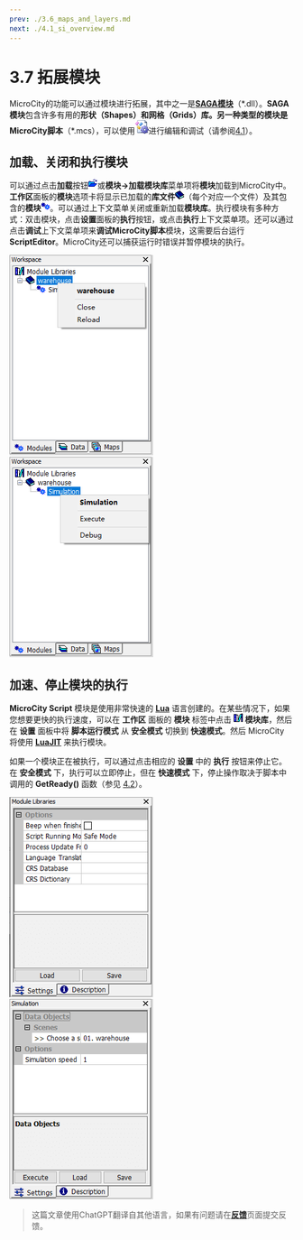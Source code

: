 ```yaml
---
prev: ./3.6_maps_and_layers.md
next: ./4.1_si_overview.md
---
```


# 3.7 拓展模块
MicroCity的功能可以通过模块进行拓展，其中之一是[**SAGA模块**](https://github.com/microcity/microcity.github.io/releases/download/MicroCity1.8/saga_modules2.0.8.zip)（\*.dll）。**SAGA模块**包含许多有用的**形状（Shapes）**和**网格（Grids）**库。另一种类型的模块是**MicroCity脚本**（\*.mcs），可以使用![ScriptEditor图标](../images/doc/icon_script_editor.png)进行编辑和调试（请参阅[4.1](4.1_si_overview.md)）。
## 加载、关闭和执行模块
可以通过点击**加载**按钮![加载按钮](../images/doc/button_load.png)或**模块->加载模块库**菜单项将**模块**加载到MicroCity中。**工作区**面板的**模块**选项卡将显示已加载的**库文件**![模块库图标](../images/doc/icon_module_file.png)（每个对应一个文件）及其包含的**模块**![模块图标](../images/doc/icon_module.png)。可以通过上下文菜单关闭或重新加载**模块库**。执行模块有多种方式：双击模块，点击**设置**面板的**执行**按钮，或点击**执行**上下文菜单项。还可以通过点击**调试**上下文菜单项来**调试MicroCity脚本**模块，这需要后台运行**ScriptEditor**。MicroCity还可以捕获运行时错误并暂停模块的执行。

![module_file_menu](../images/doc/module_file_menu.png) &nbsp;&nbsp; ![module_menu](../images/doc/module_menu.png)

## 加速、停止模块的执行
**MicroCity Script** 模块是使用非常快速的 **[Lua](https://www.lua.org/)** 语言创建的。在某些情况下，如果您想要更快的执行速度，可以在 **工作区** 面板的 **模块** 标签中点击 ![icon_module_lib](../images/doc/icon_module_libraries.png) **模块库**，然后在 **设置** 面板中将 **脚本运行模式** 从 **安全模式** 切换到 **快速模式**。然后 MicroCity 将使用 **[LuaJIT](https://luajit.org/)** 来执行模块。

如果一个模块正在被执行，可以通过点击相应的 **设置** 中的 **执行** 按钮来停止它。在 **安全模式** 下，执行可以立即停止，但在 **快速模式** 下，停止操作取决于脚本中调用的 **GetReady()** 函数（参见 [4.2](4.2_ui_control)）。

![module_libraries_settings](../images/doc/module_libraries_settings.png) &nbsp;&nbsp; ![module_settings](../images/doc/module_settings.png)

> 这篇文章使用ChatGPT翻译自其他语言，如果有问题请在[**反馈**](https://github.com/huuhghhgyg/MicroCityNotes/issues/new)页面提交反馈。